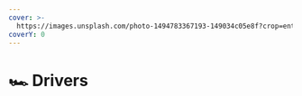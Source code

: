```yaml
---
cover: >-
  https://images.unsplash.com/photo-1494783367193-149034c05e8f?crop=entropy&cs=srgb&fm=jpg&ixid=MnwxOTcwMjR8MHwxfHNlYXJjaHwzfHxyb2FkfGVufDB8fHx8MTY0MzcxOTU4Mg&ixlib=rb-1.2.1&q=85
coverY: 0
---
```


# 🏎 Drivers

